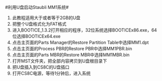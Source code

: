 #利用U盘启动Staubli MM1系统#
1. 此教程适用大于或者等于2GB的U盘
2. 把整个U盘格式化为FAT格式
3. 进入BOOTICE_1.3.2打开相应的程序，32位系统选择BOOTICEx86.exe，64位选择BOOTICEx64.exe
4. 点击主页面的Parts Manager的Restore Partition Table中选择MM1.dpt
5. 点击主页面的Process PBR的Restore PBR中选择MM1PBR.bin
6. 点击主页面的Parts MBR的Restore MBR中选择MM1MBR.bin
7. 打开MST文件夹，把全部内容拷贝到U盘根目录下
8. 把U盘插入到CS8C的U盘插口
9. 打开CS8C电源，等待1分钟后，进入系统
